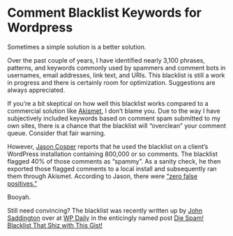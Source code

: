# Comment Blacklist Keywords for Wordpress

Sometimes a simple solution is a better solution.

Over the past couple of years, I have identified nearly 3,100 phrases, patterns, and keywords commonly used by spammers and comment bots in usernames, email addresses, link text, and URIs. This blacklist is still a work in progress and there is certainly room for optimization. Suggestions are always appreciated.

If you’re a bit skeptical on how well this blacklist works compared to a commercial solution like [Akismet](http://akismet.com/), I don’t blame you. Due to the way I have subjectively included keywords based on comment spam submitted to my own sites, there is a chance that the blacklist will “overclean” your comment queue. Consider that fair warning.

However, [Jason Cosper](https://github.com/boogah) reports that he used the blacklist on a client’s WordPress installation containing 800,000 or so comments. The blacklist flagged 40% of those comments as “spammy”. As a sanity check, he then exported those flagged comments to a local install and subsequently ran them through Akismet. According to Jason, there were [“zero false positives.”](https://twitter.com/boogah/status/292031513590128640)

Booyah.

Still need convincing? The blacklist was recently written up by [John Saddington](http://john.do/) over at [WP Daily](http://john.do/) in the enticingly named post [Die Spam! Blacklist That Shiz with This Gist!](http://wpdaily.co/comment-blacklist-gist/)